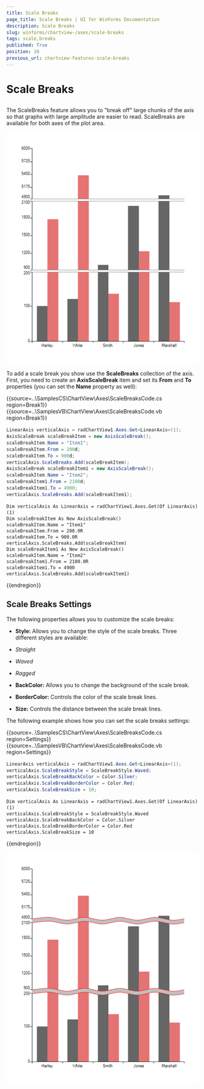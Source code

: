 ```yaml
---
title: Scale Breaks
page_title: Scale Breaks | UI for WinForms Documentation
description: Scale Breaks
slug: winforms/chartview-/axes/scale-breaks
tags: scale,breaks
published: True
position: 10
previous_url: chartview-features-scale-breaks
---
```


# Scale Breaks



## 

The ScaleBreaks feature allows you to "break off" large chunks of the axis so that graphs with large amplitude are easier to read. ScaleBreaks are available for both axes of the plot area.

![chartview-axes-scale-breaks 001](images/chartview-axes-scale-breaks001.png)

To add a scale break you show use the __ScaleBreaks__ collection of the axis. First, you need to create an __AxisScaleBreak__ item and set its __From__  and __To__ properties (you can set the __Name__ property as well): 


{{source=..\SamplesCS\ChartView\Axes\ScaleBreaksCode.cs region=Break1}} 
{{source=..\SamplesVB\ChartView\Axes\ScaleBreaksCode.vb region=Break1}} 

````C#
LinearAxis verticalAxis = radChartView1.Axes.Get<LinearAxis>(1);
AxisScaleBreak scaleBreakItem = new AxisScaleBreak();
scaleBreakItem.Name = "Item1";
scaleBreakItem.From = 200d;
scaleBreakItem.To = 900d;
verticalAxis.ScaleBreaks.Add(scaleBreakItem);
AxisScaleBreak scaleBreakItem1 = new AxisScaleBreak();
scaleBreakItem.Name = "Item2";
scaleBreakItem1.From = 2100d;
scaleBreakItem1.To = 4900;
verticalAxis.ScaleBreaks.Add(scaleBreakItem1);

````
````VB.NET
Dim verticalAxis As LinearAxis = radChartView1.Axes.Get(Of LinearAxis)(1)
Dim scaleBreakItem As New AxisScaleBreak()
scaleBreakItem.Name = "Item1"
scaleBreakItem.From = 200.0R
scaleBreakItem.To = 900.0R
verticalAxis.ScaleBreaks.Add(scaleBreakItem)
Dim scaleBreakItem1 As New AxisScaleBreak()
scaleBreakItem.Name = "Item2"
scaleBreakItem1.From = 2100.0R
scaleBreakItem1.To = 4900
verticalAxis.ScaleBreaks.Add(scaleBreakItem1)

````

{{endregion}}  

## Scale Breaks Settings

The following properties allows you to customize the scale breaks:
        

* __Style:__ Allows you to change the style of the scale breaks. Three different styles are available:
            

* *Straight*

* *Waved*

* *Ragged*

* __BackColor:__ Allows you to change the background of the scale break.
            

* __BorderColor:__ Controls the color of the scale break lines.
            

* __Size:__ Controls the distance between the scale break lines.
            

The following example shows how you can set the scale breaks settings: 

{{source=..\SamplesCS\ChartView\Axes\ScaleBreaksCode.cs region=Settings}} 
{{source=..\SamplesVB\ChartView\Axes\ScaleBreaksCode.vb region=Settings}} 

````C#
LinearAxis verticalAxis = radChartView1.Axes.Get<LinearAxis>(1);
verticalAxis.ScaleBreakStyle = ScaleBreakStyle.Waved;
verticalAxis.ScaleBreakBackColor = Color.Silver;
verticalAxis.ScaleBreakBorderColor = Color.Red;
verticalAxis.ScaleBreakSize = 10;

````
````VB.NET
Dim verticalAxis As LinearAxis = radChartView1.Axes.Get(Of LinearAxis)(1)
verticalAxis.ScaleBreakStyle = ScaleBreakStyle.Waved
verticalAxis.ScaleBreakBackColor = Color.Silver
verticalAxis.ScaleBreakBorderColor = Color.Red
verticalAxis.ScaleBreakSize = 10

````

{{endregion}} 


![chartview-axes-scale-breaks 002](images/chartview-axes-scale-breaks002.png)
